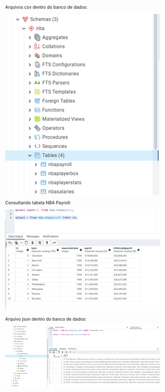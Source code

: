 Arquivos csv dentro do banco de dados:

![Tabelas criadas](provas/deu-bom.png)


Consultando tabela NBA Payroll:

![Tabelas criadas](provas/nbaPayroll2.png)

Arquivo json dentro do banco de dados:

![Tabelas criadas](provas/deu-bom-tambem.png)


